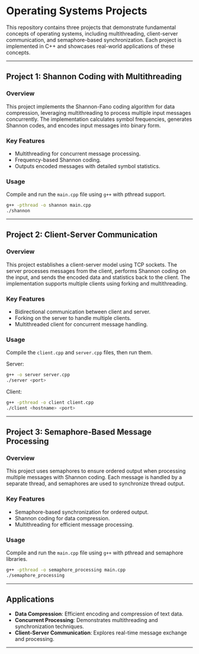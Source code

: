 # Operating Systems Projects

This repository contains three projects that demonstrate fundamental concepts of operating systems, including multithreading, client-server communication, and semaphore-based synchronization. Each project is implemented in C++ and showcases real-world applications of these concepts.

---

## Project 1: Shannon Coding with Multithreading
### Overview
This project implements the Shannon-Fano coding algorithm for data compression, leveraging multithreading to process multiple input messages concurrently. The implementation calculates symbol frequencies, generates Shannon codes, and encodes input messages into binary form.

### Key Features
- Multithreading for concurrent message processing.
- Frequency-based Shannon coding.
- Outputs encoded messages with detailed symbol statistics.

### Usage
Compile and run the `main.cpp` file using `g++` with pthread support.

```bash
g++ -pthread -o shannon main.cpp
./shannon
```

---

## Project 2: Client-Server Communication
### Overview
This project establishes a client-server model using TCP sockets. The server processes messages from the client, performs Shannon coding on the input, and sends the encoded data and statistics back to the client. The implementation supports multiple clients using forking and multithreading.

### Key Features
- Bidirectional communication between client and server.
- Forking on the server to handle multiple clients.
- Multithreaded client for concurrent message handling.

### Usage
Compile the `client.cpp` and `server.cpp` files, then run them.

Server:
```bash
g++ -o server server.cpp
./server <port>
```

Client:
```bash
g++ -pthread -o client client.cpp
./client <hostname> <port>
```

---

## Project 3: Semaphore-Based Message Processing
### Overview
This project uses semaphores to ensure ordered output when processing multiple messages with Shannon coding. Each message is handled by a separate thread, and semaphores are used to synchronize thread output.

### Key Features
- Semaphore-based synchronization for ordered output.
- Shannon coding for data compression.
- Multithreading for efficient message processing.

### Usage
Compile and run the `main.cpp` file using `g++` with pthread and semaphore libraries.

```bash
g++ -pthread -o semaphore_processing main.cpp
./semaphore_processing
```

---

## Applications
- **Data Compression**: Efficient encoding and compression of text data.
- **Concurrent Processing**: Demonstrates multithreading and synchronization techniques.
- **Client-Server Communication**: Explores real-time message exchange and processing.

---

